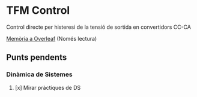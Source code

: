 # TFM Control

Control directe per histeresi de la tensió de sortida en convertidors CC-CA

[Memòria a Overleaf](https://www.overleaf.com/read/nsjwhhqxvttr#c5d1a6) (Només lectura)

## Punts pendents
### Dinàmica de Sistemes
1. [x] Mirar pràctiques de DS

<!---
## Problemes base:

1. DS | Soroll excessiu en Kd
2. DS | Les condicions d’estabilitat teòriques no sempre quadren
3. DS | Control de posició (Tipus 1) amb consignes de >= 3V amb controlador P per a Kp baixos (1~2)
	- Error no nul, aixo no passava amb les plaques antigues i les targetes d’adquisició

## Problemes addicionals:

1. DS | En els moviments sobtats (Per exm: Canvi de posició objectiu) les masses del motor i del controlador es descompensen. - Arreglat
-->
